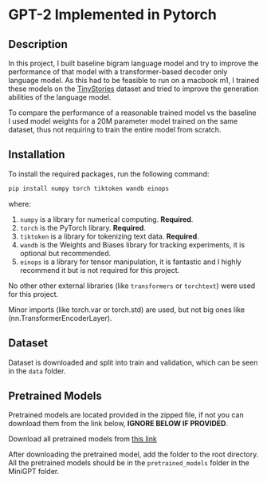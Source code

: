 # GPT-2 Implemented in Pytorch

## Description

In this project, I built baseline bigram language model and try to improve the performance of that model with a transformer-based decoder only language model. As this had to be feasible to run on a macbook m1, I trained these models on the [TinyStories](https://huggingface.co/datasets/roneneldan/TinyStories) dataset and tried to improve the generation abilities of the language model.

To compare the performance of a reasonable trained model vs the baseline I used model weights for a 20M parameter model trained on the same dataset, thus not requiring to train the entire model from scratch.

## Installation

To install the required packages, run the following command:

```bash
pip install numpy torch tiktoken wandb einops
```

where:

1. `numpy` is a library for numerical computing. **Required**.
2. `torch` is the PyTorch library. **Required**.
3. `tiktoken` is a library for tokenizing text data. **Required**.
4. `wandb` is the Weights and Biases library for tracking experiments, it is optional but recommended.
5. `einops` is a library for tensor manipulation, it is fantastic and I highly recommend it but is not required for this project.

No other other external libraries (like `transformers` or `torchtext`) were used for this project.

Minor imports (like torch.var or torch.std) are used, but not big ones like (nn.TransformerEncoderLayer).

## Dataset

Dataset is downloaded and split into train and validation, which can be seen in the `data` folder.

## Pretrained Models

Pretrained models are located provided in the zipped file, if not you can download them from the link below, **IGNORE BELOW IF PROVIDED**.

Download all pretrained models from [this link](https://drive.google.com/file/d/1g09qUM9WibdfQVgkj6IAj8K2S3SGwc91/view?usp=sharing)

After downloading the pretrained model, add the folder to the root directory. All the pretrained models should be in the `pretrained_models` folder in the MiniGPT folder.
